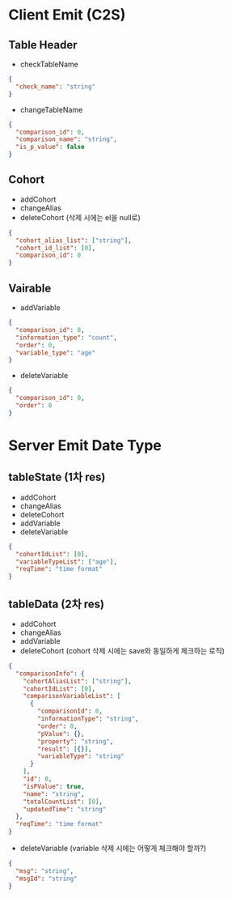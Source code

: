 # Client Emit (C2S)

## Table Header

- checkTableName

```json
{
  "check_name": "string"
}
```

- changeTableName

```json
{
  "comparison_id": 0,
  "comparison_name": "string",
  "is_p_value": false
}
```

## Cohort

- addCohort
- changeAlias
- deleteCohort (삭제 시에는 el을 null로)

```json
{
  "cohort_alias_list": ["string"],
  "cohort_id_list": [0],
  "comparison_id": 0
}
```

## Vairable

- addVariable

```json
{
  "comparison_id": 0,
  "information_type": "count",
  "order": 0,
  "variable_type": "age"
}
```

- deleteVariable

```json
{
  "comparison_id": 0,
  "order": 0
}
```

# Server Emit Date Type

## tableState (1차 res)

- addCohort
- changeAlias
- deleteCohort
- addVariable
- deleteVariable

```json
{
  "cohortIdList": [0],
  "variableTypeList": ["age"],
  "reqTime": "time format"
}
```

## tableData (2차 res)

- addCohort
- changeAlias
- addVariable
- deleteCohort (cohort 삭제 시에는 save와 동일하게 체크하는 로직)

```json
{
  "comparisonInfo": {
    "cohortAliasList": ["string"],
    "cohortIdList": [0],
    "comparisonVariableList": [
      {
        "comparisonId": 0,
        "informationType": "string",
        "order": 0,
        "pValue": {},
        "property": "string",
        "result": [{}],
        "variableType": "string"
      }
    ],
    "id": 0,
    "isPValue": true,
    "name": "string",
    "totalCountList": [0],
    "updatedTime": "string"
  },
  "reqTime": "time format"
}
```

- deleteVariable (variable 삭제 시에는 어떻게 체크해야 할까?)

```json
{
  "msg": "string",
  "msgId": "string"
}
```
